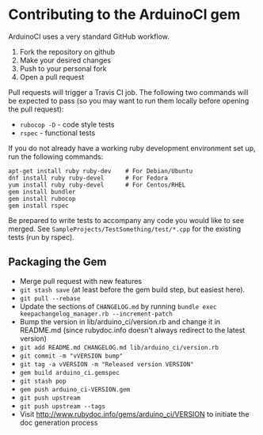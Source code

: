 # Contributing to the ArduinoCI gem

ArduinoCI uses a very standard GitHub workflow.

1. Fork the repository on github
2. Make your desired changes
3. Push to your personal fork
4. Open a pull request

Pull requests will trigger a Travis CI job.  The following two commands will be expected to pass (so you may want to run them locally before opening the pull request):

 * `rubocop -D` - code style tests
 * `rspec` - functional tests

 If you do not already have a working ruby development environment set up, run the following commands:

```shell
apt-get install ruby ruby-dev    # For Debian/Ubuntu
dnf install ruby ruby-devel      # For Fedora
yum install ruby ruby-devel      # For Centos/RHEL
gem install bundler
gem install rubocop
gem install rspec
```

Be prepared to write tests to accompany any code you would like to see merged.
See `SampleProjects/TestSomething/test/*.cpp` for the existing tests (run by rspec).


## Packaging the Gem

* Merge pull request with new features
* `git stash save` (at least before the gem build step, but easiest here).
* `git pull --rebase`
* Update the sections of `CHANGELOG.md` by running `bundle exec keepachangelog_manager.rb --increment-patch`
* Bump the version in lib/arduino_ci/version.rb and change it in README.md (since rubydoc.info doesn't always redirect to the latest version)
* `git add README.md CHANGELOG.md lib/arduino_ci/version.rb`
* `git commit -m "vVERSION bump"`
* `git tag -a vVERSION -m "Released version VERSION"`
* `gem build arduino_ci.gemspec`
* `git stash pop`
* `gem push arduino_ci-VERSION.gem`
* `git push upstream`
* `git push upstream --tags`
* Visit http://www.rubydoc.info/gems/arduino_ci/VERSION to initiate the doc generation process
